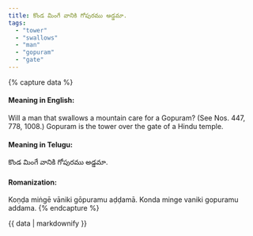 ```yaml
---
title: కొండ మింగే వానికి గోపురము అడ్డమా.
tags:
  - "tower"
  - "swallows"
  - "man"
  - "gopuram"
  - "gate"
---
```


{% capture data %}
#### Meaning in English:
Will a man that swallows a mountain care for a Gopuram?
(See Nos. 447, 778, 1008.)
Gopuram is the tower over the gate of a Hindu temple.

#### Meaning in Telugu:
కొండ మింగే వానికి గోపురము అడ్డమా.

#### Romanization:
Koṇḍa miṅgē vāniki gōpuramu aḍḍamā.
Konda minge vaniki gopuramu addama.
{% endcapture %}

{{ data | markdownify }}

